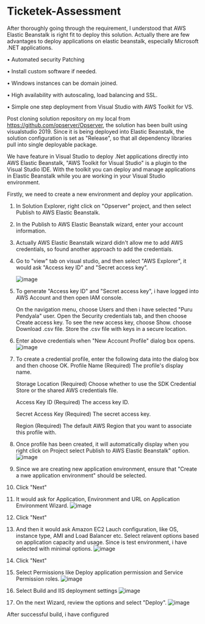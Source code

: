 # Ticketek-Assessment

After thoroughly going through the requirement, I understood that AWS Elastic Beanstalk is right fit to deploy this solution.
Actually there are few advantages to deploy applications on elastic beanstalk, especially Microsoft .NET applications.

•	Automated security Patching

•	Install custom software if needed.

•	Windows instances can be domain joined.

•	High availability with autoscaling, load balancing and SSL.

•	Simple one step deployment from Visual Studio with AWS Toolkit for VS.


Post cloning solution repository on my local from https://github.com/opserver/Opserver, the solution has been built using visualstudio 2019. Since it is being deployed into Elastic Beanstalk, the solution configuration is set as "Release", so that all dependency libraries pull into single deployable package.

We have feature in Visual Studio to deploy .Net applications directly into AWS Elastic Beanstalk, "AWS Toolkit for Visual Studio" is a plugin to the Visual Studio IDE. With the toolkit you can deploy and manage applications in Elastic Beanstalk while you are working in your Visual Studio environment.

Firstly, we need to create a new environment and deploy your application.

1. In Solution Explorer, right click on "Opserver" project, and then select Publish to AWS Elastic Beanstalk.
2. In the Publish to AWS Elastic Beanstalk wizard, enter your account information.
3. Actually AWS Elastic Beanstalk wizard didn't allow me to add AWS credentials, so found another approach to add the credentials.
4. Go to "view" tab on visual studio, and then select "AWS Explorer", it would ask "Access key ID" and "Secret access key".
    
    ![image](https://user-images.githubusercontent.com/53302261/125888117-8216a213-e943-49ac-a01f-4a0b1bd57c3b.png)

5. To generate "Access key ID" and "Secret access key", i have logged into AWS Account and then open IAM console.
    
    On the navigation menu, choose Users and then i have selected "Puru Pendyala" user.
    Open the Security credentials tab, and then choose Create access key.
    To see the new access key, choose Show.
    choose Download .csv file. Store the .csv file with keys in a secure location.
    
6. Enter above credentials when "New Account Profile" dialog box opens.
    ![image](https://user-images.githubusercontent.com/53302261/125888184-0d4bbd2d-862a-4495-8846-46ff93a7657f.png)
   
7. To create a credential profile, enter the following data into the dialog box and then choose OK.
    Profile Name
        (Required) The profile's display name.

    Storage Location
        (Required) Choose whether to use the SDK Credential Store or the shared AWS credentials file.

    Access Key ID
        (Required) The access key ID.

    Secret Access Key
        (Required) The secret access key.

    Region
        (Required) The default AWS Region that you want to associate this profile with.
        

8. Once profile has been created, it will automatically display when you right click on Project select Publish to AWS Elastic Beanstalk" option.
    ![image](https://user-images.githubusercontent.com/53302261/125889061-4b12e1c2-a9cb-4b7d-962d-de2900b83ecf.png)

9. Since we are creating new application environment, ensure that "Create a nwe application environment" should be selected.
10. Click "Next"
11. It would ask for Application, Environment and URL on Application Environment Wizard.
    ![image](https://user-images.githubusercontent.com/53302261/125889358-01f311ec-ca84-40fc-ae14-70301691557b.png)
12. Click "Next"
13. And then it would ask Amazon EC2 Lauch configuration, like OS, instance type, AMI and Load Balancer etc. Select relavent options based on application capacity and usage.  Since is test environment, i have selected with minimal options.
    ![image](https://user-images.githubusercontent.com/53302261/125889948-98dc2566-f7d6-4013-87cc-f4319f931cf7.png)
14. Click "Next"
15. Select Permissions like Deploy application permission and Service Permission roles.
    ![image](https://user-images.githubusercontent.com/53302261/125891234-4f130aba-d59c-4b7d-8eee-464c1946eea9.png)

16. Select Build and IIS deployment settings
    ![image](https://user-images.githubusercontent.com/53302261/125891355-7c233a5a-28c9-4932-9d34-082b1606cc77.png)

17. On the next Wizard, review the options and select "Deploy".
    ![image](https://user-images.githubusercontent.com/53302261/125891429-0ad61a42-b267-4a0a-9718-824ea18e3da6.png)

After successful build, i have configured 
